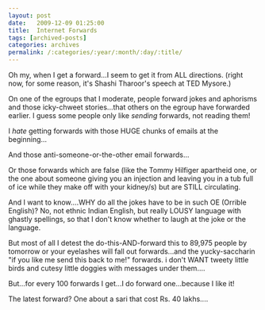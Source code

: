 ```yaml
---
layout: post
date:	2009-12-09 01:25:00
title:  Internet Forwards
tags: [archived-posts]
categories: archives
permalink: /:categories/:year/:month/:day/:title/
---
```

Oh my, when I get a forward...I seem to get it from ALL directions. (right now, for some reason, it's Shashi Tharoor's speech at TED Mysore.)

On one of the egroups that I moderate, people forward jokes and aphorisms and those icky-chweet stories...that others on the egroup have forwarded earlier. I guess some people only like *sending* forwards, not reading them!

I *hate* getting forwards with those HUGE chunks of emails at the beginning...

And those anti-someone-or-the-other email forwards...

Or those forwards which are false (like the Tommy Hilfiger apartheid one, or the one about someone giving you an injection and leaving you in a tub full of ice while they make off with your kidney/s) but are STILL circulating.

And I want to know....WHY do all the jokes have to be in such OE (Orrible English)? No, not ethnic Indian English, but really LOUSY language with ghastly spellings, so that I don't know whether to laugh at the joke or the language.

But most of all I detest the do-this-AND-forward this to 89,975 people by tomorrow or your eyelashes will fall out forwards...and the yucky-saccharin "if you like me send this back to me!" forwards.  i don't WANT tweety little birds and cutesy little doggies with messages under them....

But...for every 100 forwards I get...I do forward one...because I like it!

The latest forward? One about a sari that cost Rs. 40 lakhs....
